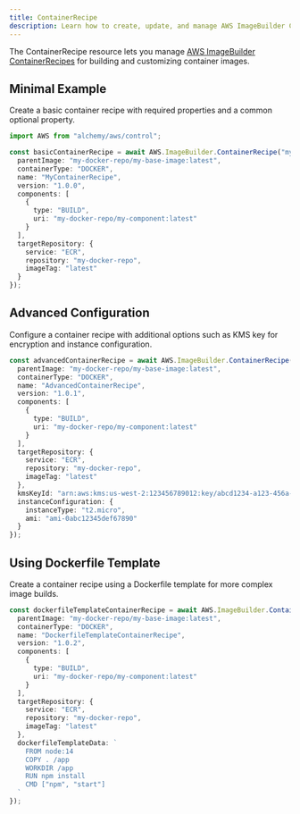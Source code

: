 ```yaml
---
title: ContainerRecipe
description: Learn how to create, update, and manage AWS ImageBuilder ContainerRecipes using Alchemy Cloud Control.
---
```


The ContainerRecipe resource lets you manage [AWS ImageBuilder ContainerRecipes](https://docs.aws.amazon.com/imagebuilder/latest/userguide/) for building and customizing container images.

## Minimal Example

Create a basic container recipe with required properties and a common optional property.

```ts
import AWS from "alchemy/aws/control";

const basicContainerRecipe = await AWS.ImageBuilder.ContainerRecipe("myContainerRecipe", {
  parentImage: "my-docker-repo/my-base-image:latest",
  containerType: "DOCKER",
  name: "MyContainerRecipe",
  version: "1.0.0",
  components: [
    {
      type: "BUILD",
      uri: "my-docker-repo/my-component:latest"
    }
  ],
  targetRepository: {
    service: "ECR",
    repository: "my-docker-repo",
    imageTag: "latest"
  }
});
```

## Advanced Configuration

Configure a container recipe with additional options such as KMS key for encryption and instance configuration.

```ts
const advancedContainerRecipe = await AWS.ImageBuilder.ContainerRecipe("advancedContainerRecipe", {
  parentImage: "my-docker-repo/my-base-image:latest",
  containerType: "DOCKER",
  name: "AdvancedContainerRecipe",
  version: "1.0.1",
  components: [
    {
      type: "BUILD",
      uri: "my-docker-repo/my-component:latest"
    }
  ],
  targetRepository: {
    service: "ECR",
    repository: "my-docker-repo",
    imageTag: "latest"
  },
  kmsKeyId: "arn:aws:kms:us-west-2:123456789012:key/abcd1234-a123-456a-a12b-a123b4cd56ef",
  instanceConfiguration: {
    instanceType: "t2.micro",
    ami: "ami-0abc12345def67890"
  }
});
```

## Using Dockerfile Template

Create a container recipe using a Dockerfile template for more complex image builds.

```ts
const dockerfileTemplateContainerRecipe = await AWS.ImageBuilder.ContainerRecipe("dockerfileTemplateContainerRecipe", {
  parentImage: "my-docker-repo/my-base-image:latest",
  containerType: "DOCKER",
  name: "DockerfileTemplateContainerRecipe",
  version: "1.0.2",
  components: [
    {
      type: "BUILD",
      uri: "my-docker-repo/my-component:latest"
    }
  ],
  targetRepository: {
    service: "ECR",
    repository: "my-docker-repo",
    imageTag: "latest"
  },
  dockerfileTemplateData: `
    FROM node:14
    COPY . /app
    WORKDIR /app
    RUN npm install
    CMD ["npm", "start"]
  `
});
```